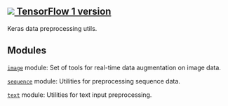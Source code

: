 [ ![](https://tensorflow.google.cn/images/tf_logo_32px.png) TensorFlow 1
version](/versions/r1.15/api_docs/python/tf/keras/preprocessing)  
---  
  
Keras data preprocessing utils.

## Modules

[`image`](https://tensorflow.google.cn/api_docs/python/tf/keras/preprocessing/image)
module: Set of tools for real-time data augmentation on image data.

[`sequence`](https://tensorflow.google.cn/api_docs/python/tf/keras/preprocessing/sequence)
module: Utilities for preprocessing sequence data.

[`text`](https://tensorflow.google.cn/api_docs/python/tf/keras/preprocessing/text)
module: Utilities for text input preprocessing.

